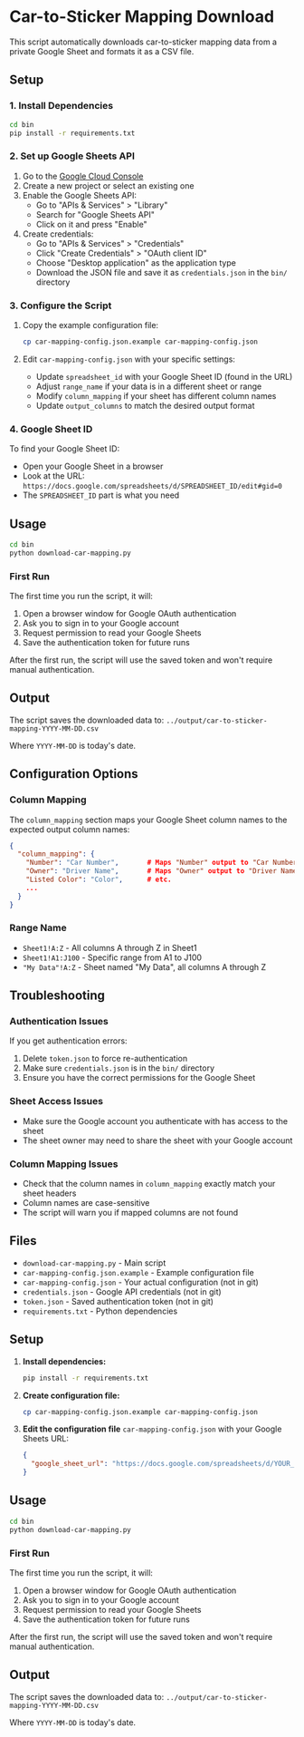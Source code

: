# Car-to-Sticker Mapping Download

This script automatically downloads car-to-sticker mapping data from a private Google Sheet and formats it as a CSV file.

## Setup

### 1. Install Dependencies

```bash
cd bin
pip install -r requirements.txt
```

### 2. Set up Google Sheets API

1. Go to the [Google Cloud Console](https://console.cloud.google.com/)
2. Create a new project or select an existing one
3. Enable the Google Sheets API:
   - Go to "APIs & Services" > "Library"
   - Search for "Google Sheets API"
   - Click on it and press "Enable"
4. Create credentials:
   - Go to "APIs & Services" > "Credentials"
   - Click "Create Credentials" > "OAuth client ID"
   - Choose "Desktop application" as the application type
   - Download the JSON file and save it as `credentials.json` in the `bin/` directory

### 3. Configure the Script

1. Copy the example configuration file:
   ```bash
   cp car-mapping-config.json.example car-mapping-config.json
   ```

2. Edit `car-mapping-config.json` with your specific settings:
   - Update `spreadsheet_id` with your Google Sheet ID (found in the URL)
   - Adjust `range_name` if your data is in a different sheet or range
   - Modify `column_mapping` if your sheet has different column names
   - Update `output_columns` to match the desired output format

### 4. Google Sheet ID

To find your Google Sheet ID:
- Open your Google Sheet in a browser
- Look at the URL: `https://docs.google.com/spreadsheets/d/SPREADSHEET_ID/edit#gid=0`
- The `SPREADSHEET_ID` part is what you need

## Usage

```bash
cd bin
python download-car-mapping.py
```

### First Run

The first time you run the script, it will:
1. Open a browser window for Google OAuth authentication
2. Ask you to sign in to your Google account
3. Request permission to read your Google Sheets
4. Save the authentication token for future runs

After the first run, the script will use the saved token and won't require manual authentication.

## Output

The script saves the downloaded data to:
`../output/car-to-sticker-mapping-YYYY-MM-DD.csv`

Where `YYYY-MM-DD` is today's date.

## Configuration Options

### Column Mapping

The `column_mapping` section maps your Google Sheet column names to the expected output column names:

```json
{
  "column_mapping": {
    "Number": "Car Number",       # Maps "Number" output to "Car Number" sheet column
    "Owner": "Driver Name",       # Maps "Owner" output to "Driver Name" sheet column
    "Listed Color": "Color",      # etc.
    ...
  }
}
```

### Range Name

- `Sheet1!A:Z` - All columns A through Z in Sheet1
- `Sheet1!A1:J100` - Specific range from A1 to J100
- `"My Data"!A:Z` - Sheet named "My Data", all columns A through Z

## Troubleshooting

### Authentication Issues

If you get authentication errors:
1. Delete `token.json` to force re-authentication
2. Make sure `credentials.json` is in the `bin/` directory
3. Ensure you have the correct permissions for the Google Sheet

### Sheet Access Issues

- Make sure the Google account you authenticate with has access to the sheet
- The sheet owner may need to share the sheet with your Google account

### Column Mapping Issues

- Check that the column names in `column_mapping` exactly match your sheet headers
- Column names are case-sensitive
- The script will warn you if mapped columns are not found

## Files

- `download-car-mapping.py` - Main script
- `car-mapping-config.json.example` - Example configuration file
- `car-mapping-config.json` - Your actual configuration (not in git)
- `credentials.json` - Google API credentials (not in git)
- `token.json` - Saved authentication token (not in git)
- `requirements.txt` - Python dependencies

## Setup

1. **Install dependencies:**
   ```bash
   pip install -r requirements.txt
   ```

2. **Create configuration file:**
   ```bash
   cp car-mapping-config.json.example car-mapping-config.json
   ```

3. **Edit the configuration file** `car-mapping-config.json` with your Google Sheets URL:
   ```json
   {
     "google_sheet_url": "https://docs.google.com/spreadsheets/d/YOUR_SHEET_ID/edit?gid=YOUR_GID#gid=YOUR_GID"
   }
   ```

## Usage

```bash
cd bin
python download-car-mapping.py
```

### First Run

The first time you run the script, it will:
1. Open a browser window for Google OAuth authentication
2. Ask you to sign in to your Google account
3. Request permission to read your Google Sheets
4. Save the authentication token for future runs

After the first run, the script will use the saved token and won't require manual authentication.

## Output

The script saves the downloaded data to:
`../output/car-to-sticker-mapping-YYYY-MM-DD.csv`

Where `YYYY-MM-DD` is today's date.
